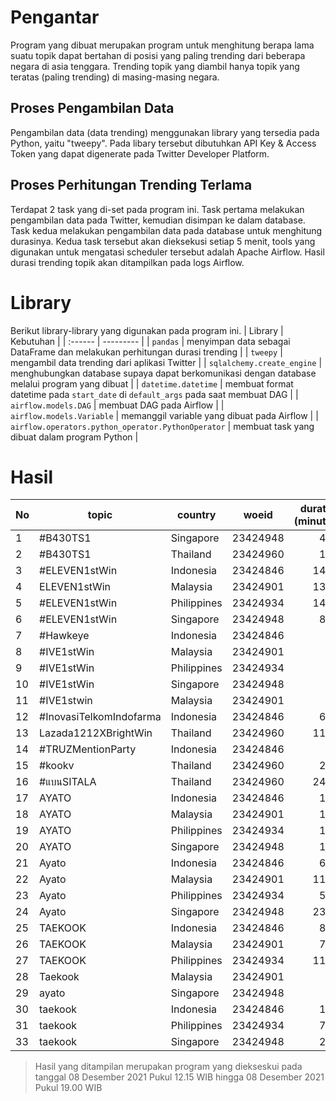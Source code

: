 # Pengantar
Program yang dibuat merupakan program untuk menghitung berapa lama suatu topik dapat bertahan di posisi yang paling trending dari beberapa negara di asia tenggara. Trending topik yang diambil hanya topik yang teratas (paling trending) di masing-masing negara.

## Proses Pengambilan Data
Pengambilan data (data trending) menggunakan library yang tersedia pada Python, yaitu "tweepy". Pada libary tersebut dibutuhkan API Key & Access Token yang dapat digenerate pada Twitter Developer Platform.

## Proses Perhitungan Trending Terlama
Terdapat 2 task yang di-set pada program ini. Task pertama melakukan pengambilan data pada Twitter, kemudian disimpan ke dalam database. Task kedua melakukan pengambilan data pada database untuk menghitung durasinya. Kedua task tersebut akan dieksekusi setiap 5 menit, tools yang digunakan untuk mengatasi scheduler tersebut adalah Apache Airflow. Hasil durasi trending topik akan ditampilkan pada logs Airflow.

# Library
Berikut library-library yang digunakan pada program ini.
| Library | Kebutuhan |
| :------ | --------- |
| `pandas` | menyimpan data sebagai DataFrame dan melakukan perhitungan durasi trending |
| `tweepy` | mengambil data trending dari aplikasi Twitter |
| `sqlalchemy.create_engine` | menghubungkan database supaya dapat berkomunikasi dengan database melalui program yang dibuat |
| `datetime.datetime` | membuat format datetime pada `start_date` di `default_args` pada saat membuat DAG |
| `airflow.models.DAG` | membuat DAG pada Airflow |
| `airflow.models.Variable` | memanggil variable yang dibuat pada Airflow |
| `airflow.operators.python_operator.PythonOperator` | membuat task yang dibuat dalam program Python |

# Hasil
| No | topic | country | woeid | duration (minutes) |
| -- | ----- | ------- | ----- | -------: |
1 | #B430TS1 | Singapore | 23424948 | 40.0 |
2 | #B430TS1 | Thailand | 23424960 | 19.0 |
3 | #ELEVEN1stWin | Indonesia | 23424846 | 149.0 |
4 | ELEVEN1stWin | Malaysia | 23424901 | 133.0 |
5 | #ELEVEN1stWin | Philippines | 23424934 | 140.0 |
6 | #ELEVEN1stWin | Singapore | 23424948 | 80.0 |
7 | #Hawkeye | Indonesia | 23424846 | 5.0 |
8 | #IVE1stWin | Malaysia | 23424901 | 5.0 |
9 | #IVE1stWin | Philippines | 23424934 | 9.0 |
10 | #IVE1stWin | Singapore | 23424948 | 4.0 |
11 | #IVE1stwin | Malaysia | 23424901 | 9.0 |
12 | #InovasiTelkomIndofarma | Indonesia | 23424846 | 65.0 |
13 | Lazada1212XBrightWin | Thailand | 23424960 | 115.0 |
14 | #TRUZMentionParty | Indonesia | 23424846 | 4.0 |
15 | #kookv | Thailand | 23424960 | 24.0 |
16 | #แบนSITALA | Thailand | 23424960 | 240.0 |
17 | AYATO | Indonesia | 23424846 | 15.0 |
18 | AYATO | Malaysia | 23424901 | 10.0 |
19 | AYATO | Philippines | 23424934 | 10.0 |
20 | AYATO | Singapore | 23424948 | 15.0 |
21 | Ayato | Indonesia | 23424846 | 60.0 |
22 | Ayato | Malaysia | 23424901 | 110.0 |
23 | Ayato | Philippines | 23424934 | 55.0 |
24 | Ayato | Singapore | 23424948 | 233.0 |
25 | TAEKOOK | Indonesia | 23424846 | 89.0 |
26 | TAEKOOK | Malaysia | 23424901 | 79.0 |
27 | TAEKOOK | Philippines | 23424934 | 113.0 |
28 | Taekook | Malaysia | 23424901 | 5.0 |
29 | ayato | Singapore | 23424948 | 5.0 |
30 | taekook |  Indonesia | 23424846 | 10.0 |
31 | taekook | Philippines | 23424934 | 70.0 |
33 | taekook | Singapore | 23424948 | 20.0 |

> Hasil yang ditampilan merupakan program yang diekseskui pada tanggal 08 Desember 2021 Pukul 12.15 WIB hingga 08 Desember 2021 Pukul 19.00 WIB
